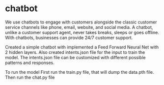 # chatbot

We use chatbots to engage with customers alongside the classic customer service channels like phone, email, website, and social media.
A chatbot, unlike a customer support agent, never takes breaks, sleeps or goes offline. With chatbots, businesses can provide 24/7 customer support.

Created a simple chatbot with implemented a Feed Forward Neural Net with 2 hidden layers.
Also created intents.json file for the input to train the model. The intents.json file can be customized with different possible patterns and responses.

To run the model
First run the train.py file, that will dump the data.pth file.
Then run the chat.py file

